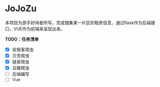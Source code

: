 # JoJoZu
本项目为游手好闲者所写，完成搜集某一片区的租房信息，通过flask作为后端接口，VUE作为前端来呈现出来。
  
  
  
**TODO：任务清单**
- [x] 安居客爬虫
- [x] 贝壳爬虫
- [x] 链家爬虫
- [x] 豆瓣爬虫
- [ ] 后端编写
- [ ] Vue
